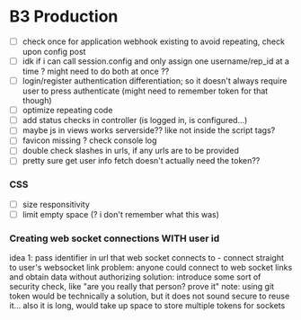 # B3 Production

- [ ] check once for application webhook existing to avoid repeating, check upon config post
- [ ] idk if i can call session.config and only assign one username/rep_id at a time ? might need to do both at once ??
- [ ] login/register authentication differentiation; so it doesn't always require user to press authenticate (might need to remember token for that though)
- [ ] optimize repeating code
- [ ] add status checks in controller (is logged in, is configured...)
- [ ] maybe js in views works serverside?? like not inside the script tags?
- [ ] favicon missing ? check console log
- [ ] double check slashes in urls, if any urls are to be provided
- [ ] pretty sure get user info fetch doesn't actually need the token??

### CSS
- [ ] size responsitivity
- [ ] limit empty space (? i don't remember what this was)

### Creating web socket connections WITH user id

idea 1: pass identifier in url that web socket connects to - connect straight to user's websocket link
problem:  anyone could connect to web socket links and obtain data without authorizing
solution: introduce some sort of security check, like "are you really that person? prove it"
note: using git token would be technically a solution, but it does not sound secure to reuse it... also it is long, would take up space to store multiple tokens for sockets